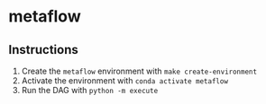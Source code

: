 # metaflow

## Instructions

1. Create the `metaflow` environment with `make create-environment`
2. Activate the environment with `conda activate metaflow`
3. Run the DAG with `python -m execute`
